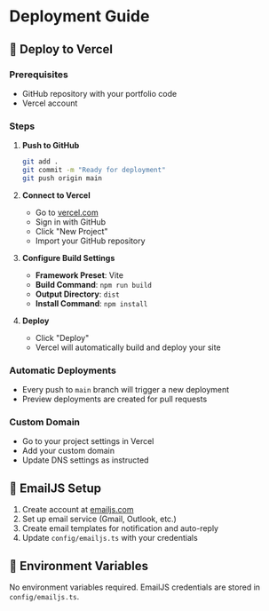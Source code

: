 # Deployment Guide

## 🚀 Deploy to Vercel

### Prerequisites
- GitHub repository with your portfolio code
- Vercel account

### Steps

1. **Push to GitHub**
   ```bash
   git add .
   git commit -m "Ready for deployment"
   git push origin main
   ```

2. **Connect to Vercel**
   - Go to [vercel.com](https://vercel.com)
   - Sign in with GitHub
   - Click "New Project"
   - Import your GitHub repository

3. **Configure Build Settings**
   - **Framework Preset**: Vite
   - **Build Command**: `npm run build`
   - **Output Directory**: `dist`
   - **Install Command**: `npm install`

4. **Deploy**
   - Click "Deploy"
   - Vercel will automatically build and deploy your site

### Automatic Deployments
- Every push to `main` branch will trigger a new deployment
- Preview deployments are created for pull requests

### Custom Domain
- Go to your project settings in Vercel
- Add your custom domain
- Update DNS settings as instructed

## 📧 EmailJS Setup

1. Create account at [emailjs.com](https://www.emailjs.com/)
2. Set up email service (Gmail, Outlook, etc.)
3. Create email templates for notification and auto-reply
4. Update `config/emailjs.ts` with your credentials

## 🔧 Environment Variables

No environment variables required. EmailJS credentials are stored in `config/emailjs.ts`. 